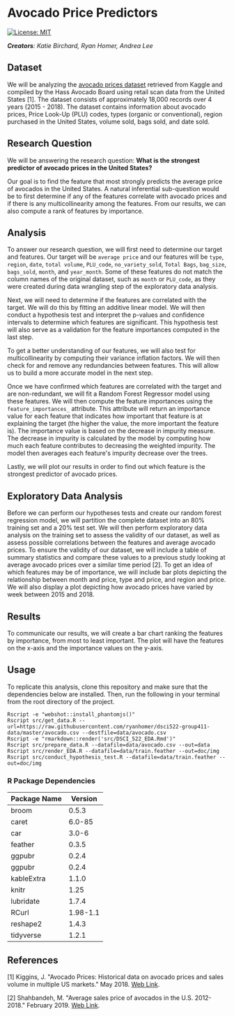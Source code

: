 # Avocado Price Predictors

[![License: MIT](https://img.shields.io/badge/License-MIT-yellow.svg)](https://opensource.org/licenses/MIT)

*__Creators__: Katie Birchard, Ryan Homer, Andrea Lee*

## Dataset

We will be analyzing the [avocado prices dataset](https://www.kaggle.com/neuromusic/avocado-prices?fbclid=IwAR35kKP-Fz0yYZj-QqsZ6iNDSVnLBncxTOG3Cce3F5EupQTVHo85ecn7SBo) retrieved from Kaggle and compiled by the Hass Avocado Board using retail scan data from the United States [1]. The dataset consists of approximately 18,000 records over 4 years (2015 - 2018). The dataset contains information about avocado prices, Price Look-Up (PLU) codes, types (organic or conventional), region purchased in the United States, volume sold, bags sold, and date sold.

## Research Question

We will be answering the research question: **What is the strongest predictor of avocado prices in the United States?**

Our goal is to find the feature that most strongly predicts the average price of avocados in the United States. A natural inferential sub-question would be to first determine if any of the features correlate with avocado prices and if there is any multicollinearity among the features. From our results, we can also compute a rank of features by importance.

## Analysis

To answer our research question, we will first need to determine our target and features. Our target will be `average price` and our features will be `type`, `region`, `date`, `total volume`, `PLU_code`, `no_variety_sold`, `Total Bags`, `bag_size`, `bags_sold`, `month`, and `year_month`. Some of these features do not match the column names of the original dataset, such as `month` or `PLU_code`, as they were created during data wrangling step of the exploratory data analysis.

Next, we will need to determine if the features are correlated with the target. We will do this by fitting an additive linear model. We will then conduct a hypothesis test and interpret the p-values and confidence intervals to determine which features are significant. This hypothesis test will also serve as a validation for the feature importances computed in the last step.

To get a better understanding of our features, we will also test for multicollinearity by computing their variance inflation factors. We will then check for and remove any redundancies between features. This will allow us to build a more accurate model in the next step.

Once we have confirmed which features are correlated with the target and are non-redundant, we will fit a Random Forest Regressor model using these features. We will then compute the feature importances using the `feature_importances_` attribute. This attribute will return an importance value for each feature that indicates how important that feature is at explaining the target (the higher the value, the more important the feature is). The importance value is based on the decrease in impurity measure. The decrease in impurity is calculated by the model by computing how much each feature contributes to decreasing the weighted impurity. The model then averages each feature's impurity decrease over the trees.

Lastly, we will plot our results in order to find out which feature is the strongest predictor of avocado prices.

## Exploratory Data Analysis

Before we can perform our hypotheses tests and create our random forest regression model, we will partition the complete dataset into an 80% training set and a 20% test set. We will then perform exploratory data analysis on the training set to assess the validity of our dataset, as well as assess possible correlations between the features and average avocado prices. To ensure the validity of our dataset, we will include a table of summary statistics and compare these values to a previous study looking at average avocado prices over a similar time period [2]. To get an idea of which features may be of importance, we will include bar plots depicting the relationship between month and price, type and price, and region and price. We will also display a plot depicting how avocado prices have varied by week between 2015 and 2018.

## Results

To communicate our results, we will create a bar chart ranking the features by importance, from most to least important. The plot will have the features on the x-axis and the importance values on the y-axis.

## Usage

To replicate this analysis, clone this repository and make sure that the dependencies below are installed. Then, run the following in your terminal from the root directory of the project.

```
Rscript -e "webshot::install_phantomjs()"
Rscript src/get_data.R --url=https://raw.githubusercontent.com/ryanhomer/dsci522-group411-data/master/avocado.csv --destfile=data/avocado.csv
Rscript -e "rmarkdown::render('src/DSCI_522_EDA.Rmd')"
Rscript src/prepare_data.R --datafile=data/avocado.csv --out=data
Rscript src/render_EDA.R --datafile=data/train.feather --out=doc/img
Rscript src/conduct_hypothesis_test.R --datafile=data/train.feather --out=doc/img
```

### R Package Dependencies
Package Name|Version
-|-
broom|0.5.3
caret|6.0-85
car|3.0-6
feather|0.3.5
ggpubr|0.2.4
ggpubr|0.2.4
kableExtra|1.1.0
knitr|1.25
lubridate|1.7.4
RCurl|1.98-1.1
reshape2|1.4.3
tidyverse|1.2.1

## References
[1] Kiggins, J. "Avocado Prices: Historical data on avocado prices and sales volume in multiple US markets." May 2018. [Web Link](https://www.kaggle.com/neuromusic/avocado-prices).

[2] Shahbandeh, M. "Average sales price of avocados in the U.S. 2012-2018." February 2019. [Web Link](https://www.statista.com/statistics/493487/average-sales-price-of-avocados-in-the-us/).
